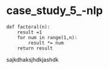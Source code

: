 

# case_study_5_-nlp

    def factoral(n):
        result =1
        for num in range(1,n):
            result *= num
        return result 

sajkdhaksjhdkjashdk
